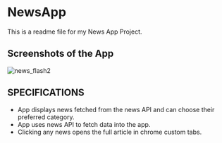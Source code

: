 # NewsApp

This is a readme file for my News App Project.

## Screenshots of the App

![news_flash2](https://user-images.githubusercontent.com/76839436/103455684-0052a400-4d15-11eb-8881-c1f52b1152bd.PNG)


## SPECIFICATIONS

* App displays news fetched from the news API and can choose their preferred category.
* App uses news API to fetch data into the app.
* Clicking any news opens the full article in chrome custom tabs.
